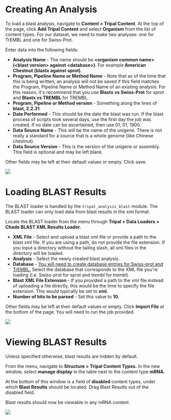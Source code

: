 # Creating An Analysis

To load a blast analysis, navigate to **Content > Tripal Content**. At the top of the page, click **Add Tripal Content** and select **Organism** from the list of content types. For our dataset, we need to make two analyses: one for TrEMBL and one for Swiss-Prot.

Enter data into the following fields:

* **Analysis Name** - The name should be **\<organism common name\> (\<blast version\> against \<database\>)**. For example **American Chestnut (blastx against sprot)**. 
* **Program, Pipeline Name or Method Name** - Note that as of the time that this is being written, an analysis will not be saved if this field matches the Program, Pipeline Name or Method Name of an existing analysis. For this reason, it's recommend that you use **Blastx vs Swiss-Prot** for sprot and **Blastx vs TREMBL** for TREMBL.
* **Program, Pipeline or Method version** - Something along the lines of **blast, 2.2.31**.
* **Date Performed** - This should be the date the blast was run. If the blast process of scripts took several days, use the first day the job was created. If no date can be ascertained, then use 01, 01, 1900. 
* **Data Source Name** - This will be the name of the unigene. There is not really a standard for a source that is a whole genome (like Chinese chestnut). 
* **Data Source Version** - This is the version of the unigene or assembly. This field is optional and may be left blank.

Other fields may be left at their default values or empty. Click save.

![](https://github.com/jwest60/tripal_dev_mini_dataset/tree/load-blast/documentation/img/blast/blastdoc_1.png?raw=true)

# Loading BLAST Results

The BLAST loader is handled by the `tripal_analysis_blast` module. The BLAST loader can only load data from blast results in the xml format.

Locate the BLAST loader from the menu through **Tripal > Data Loaders > Chado BLAST XML Results Loader.**

* **XML File** - Select and upload a blast xml file or provide a path to the blast xml file. If you are using a path, do not provide the file extension. If you input a directory without the tailing slash, all xml files in the directory will be loaded.
* **Analysis** - Select the newly created blast analysis.
* **Database** - [You will need to create database entries for Swiss-prot and TrEMBL.](http://tripal.info/tutorials/v3.x/example-genomic-site/cross-reference) Select the database that corresponds to the XML file you're loading (i.e. Swiss-prot for sprot and trembl for trembl). 
* **Blast XML File Extension** - If you provided a path to the xml file instead of uploading a file directly, this would be the time to specify the file extension. This would typically be set to **xml.**
* **Number of hits to be parsed** - Set this value to **10.**

Other fields may be left at their default values or empty. Click **Import File** at the bottom of the page. You will need to run the job provided.

![](https://github.com/jwest60/tripal_dev_mini_dataset/tree/load-blast/documentation/img/blast/blastdoc_2.png?raw=true)

# Viewing BLAST Results

Unless specified otherwise, blast results are hidden by default.

From the menu, navigate to **Structure > Tripal Content Types.** In the new window, select **manage display** in the table next to the content type **mRNA.**

At the bottom of this window is a field of **disabled** content types, under which **Blast Results** should be located. Drag Blast Results out of the disabled field.

Blast results should now be viewable in any mRNA content.

![](https://github.com/jwest60/tripal_dev_mini_dataset/tree/load-blast/documentation/img/blast/blastdoc_3.png?raw=true)

